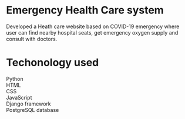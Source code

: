 # Emergency Health Care system
 Developed a Heath care website based on COVID-19 emergency where user can find
nearby hospital seats, get emergency oxygen supply and consult with doctors.
# Techonology used
Python<br>
HTML<br> CSS
<br>JavaScript<br>
Django framework <br>
PostgreSQL database<br>
